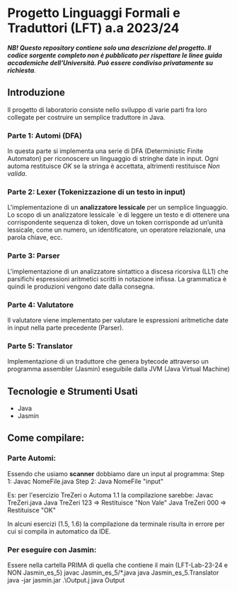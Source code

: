  
# Progetto Linguaggi Formali e Traduttori (LFT) a.a 2023/24

***NB! Questo repository contiene solo una descrizione del progetto.
Il codice sorgente completo non è pubblicato per rispettare le linee guida accademiche dell'Università.
Può essere condiviso privatamente su richiesta***.

## Introduzione
Il progetto di laboratorio consiste nello sviluppo di varie parti fra loro collegate per costruire un semplice traduttore in Java.  

### Parte 1: Automi (DFA)
In questa parte si implementa una serie di DFA (Deterministic Finite Automaton) per riconoscere un linguaggio di stringhe date in input.
Ogni automa restituisce *OK* se la stringa è accettata, altrimenti restituisce *Non valida*.

### Parte 2: Lexer (Tokenizzazione di un testo in input)
L'implementazione di un **analizzatore lessicale** per un semplice linguaggio. 
Lo scopo di un analizzatore lessicale `e di leggere un
testo e di ottenere una corrispondente sequenza di token, dove un token corrisponde ad un’unità
lessicale, come un numero, un identificatore, un operatore relazionale, una parola chiave, ecc.

### Parte 3: Parser
L'implementazione di un analizzatore sintattico a discesa ricorsiva (LL1) che parsifichi espressioni aritmetici scritti in notazione infissa. 
La grammatica è quindi le produzioni vengono date dalla consegna.

### Parte 4: Valutatore
Il valutatore viene implementato per valutare le espressioni aritmetiche date in input nella parte precedente (Parser).

### Parte 5: Translator
Implementazione di un traduttore che genera bytecode attraverso un programma assembler (Jasmin) eseguibile dalla JVM (Java Virtual Machine)


## Tecnologie e Strumenti Usati
+ Java
+ Jasmin

## Come compilare:

### Parte Automi:

Essendo che usiamo **scanner** dobbiamo dare un input al programma:
Step 1: Javac NomeFile.java
Step 2: Java NomeFile "input"

Es: per l'esercizio TreZeri o Automa 1.1 la compilazione sarebbe:
Javac TreZeri.java
Java TreZeri 123 => Restituisce "Non Vale" 
Java TreZeri 000 => Restituisce "OK"

In alcuni esercizi (1.5, 1.6) la compilazione da terminale risulta in errore per cui si compila in automatico da IDE.

### Per eseguire con Jasmin:
Essere nella cartella PRIMA di quella che contiene il main (LFT-Lab-23-24 e NON Jasmin_es_5)
     javac Jasmin_es_5/*.java
     java Jasmin_es_5.Translator
     java -jar jasmin.jar .\Output.j
     java Output 
    
